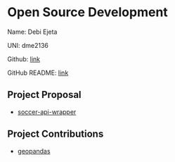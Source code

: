 # Open Source Development

Name: Debi Ejeta

UNI: dme2136

Github: [link](https://github.com/Debi-Ejeta)

GitHub README: [link](https://github.com/Debi-Ejeta/Debi-Ejeta/blob/main/README.md)


## Project Proposal
- [soccer-api-wrapper](./projects/python/soccer-api-wrapper.md)

## Project Contributions
- [geopandas](./projects/python/geopandas.md)
